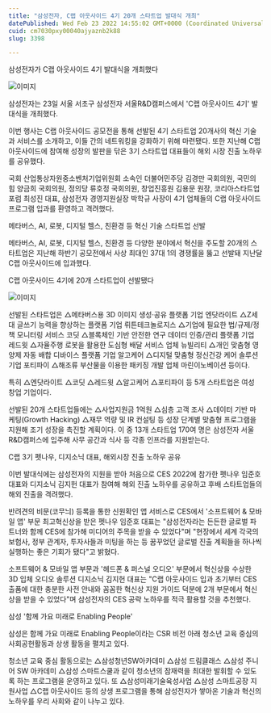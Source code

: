 ```yaml
---
title: "삼성전자, C랩 아웃사이드 4기 20개 스타트업 발대식 개최"
datePublished: Wed Feb 23 2022 14:55:02 GMT+0000 (Coordinated Universal Time)
cuid: cm7030pxy00040ajyaznb2k88
slug: 3398

---
```



삼성전자가 C랩 아웃사이드 4기 발대식을 개최했다

![이미지](https://cdn.hashnode.com/res/hashnode/image/upload/v1739254155744/622e6efc-0d3b-4a13-8e90-74683cf6dcc8.jpeg)

삼성전자는 23일 서울 서초구 삼성전자 서울R&D캠퍼스에서 'C랩 아웃사이드 4기' 발대식을 개최했다.

이번 행사는 C랩 아웃사이드 공모전을 통해 선발된 4기 스타트업 20개사의 혁신 기술과 서비스를 소개하고, 이들 간의 네트워킹을 강화하기 위해 마련됐다. 또한 지난해 C랩 아웃사이드에 참여해 성장의 발판을 닦은 3기 스타트업 대표들이 해외 시장 진출 노하우를 공유했다.

국회 산업통상자원중소벤처기업위원회 소속인 더불어민주당 김경만 국회의원, 국민의힘 양금희 국회의원, 정의당 류호정 국회의원, 창업진흥원 김용문 원장, 코리아스타트업포럼 최성진 대표, 삼성전자 경영지원실장 박학규 사장이 4기 업체들의 C랩 아웃사이드 프로그램 입과를 환영하고 격려했다.

메타버스, AI, 로봇, 디지털 헬스, 친환경 등 혁신 기술 스타트업 선발

메타버스, AI, 로봇, 디지털 헬스, 친환경 등 다양한 분야에서 혁신을 주도할 20개의 스타트업은 지난해 하반기 공모전에서 사상 최대인 37대 1의 경쟁률을 뚫고 선발돼 지난달 C랩 아웃사이드에 입과했다.

C랩 아웃사이드 4기에 20개 스타트업이 선발됐다

![이미지](https://cdn.hashnode.com/res/hashnode/image/upload/v1739254157568/cc8b6715-c32c-4ffb-8b06-35b443464e04.jpeg)

선발된 스타트업은 △메타버스용 3D 이미지 생성·공유 플랫폼 기업 엔닷라이트 △Z세대 글쓰기 능력을 향상하는 플랫폼 기업 뤼튼테크놀로지스 △기업에 필요한 법/규제/정책 모니터링 서비스 코딧 △블록체인 기반 안전한 연구 데이터 인증/관리 플랫폼 기업 레드윗 △자율주행 로봇을 활용한 도심형 배달 서비스 업체 뉴빌리티 △개인 맞춤형 영양제 자동 배합 디바이스 플랫폼 기업 알고케어 △디지털 맞춤형 정신건강 케어 솔루션 기업 포티파이 △해조류 부산물을 이용한 패키징 개발 업체 마린이노베이션 등이다.

특히 △엔닷라이트 △코딧 △레드윗 △알고케어 △포티파이 등 5개 스타트업은 여성 창업 기업이다.

선발된 20개 스타트업들에는 △사업지원금 1억원 △심층 고객 조사 △데이터 기반 마케팅(Growth Hacking) △재무 역량 및 IR 컨설팅 등 성장 단계별 맞춤형 프로그램을 지원해 조기 성장을 촉진할 계획이다. 이 중 13개 스타트업 170여 명은 삼성전자 서울R&D캠퍼스에 입주해 사무 공간과 식사 등 각종 인프라를 지원받는다.

C랩 3기 펫나우, 디지소닉 대표, 해외시장 진출 노하우 공유

이번 발대식에는 삼성전자의 지원을 받아 처음으로 CES 2022에 참가한 펫나우 임준호 대표와 디지소닉 김지헌 대표가 참여해 해외 진출 노하우를 공유하고 후배 스타트업들의 해외 진출을 격려했다.

반려견의 비문(코무늬) 등록을 통한 신원확인 앱 서비스로 CES에서 '소프트웨어 & 모바일 앱' 부문 최고혁신상을 받은 펫나우 임준호 대표는 "삼성전자라는 든든한 글로벌 파트너와 함께 CES에 참가해 미디어의 주목을 받을 수 있었다"며 "현장에서 세계 각국의 보험사, 정부 관계자, 투자사들과 미팅을 하는 등 꿈꾸었던 글로벌 진출 계획들을 하나씩 실행하는 좋은 기회가 됐다"고 밝혔다.

소프트웨어 & 모바일 앱 부문과 '헤드폰 & 퍼스널 오디오' 부문에서 혁신상을 수상한 3D 입체 오디오 솔루션 디지소닉 김지헌 대표는 "C랩 아웃사이드 입과 초기부터 CES 출품에 대한 충분한 사전 안내와 꼼꼼한 혁신상 지원 가이드 덕분에 2개 부문에서 혁신상을 받을 수 있었다"며 삼성전자의 CES 공략 노하우를 적극 활용할 것을 추천했다.

삼성 '함께 가요 미래로 Enabling People'

삼성은 함께 가요 미래로 Enabling People이라는 CSR 비전 아래 청소년 교육 중심의 사회공헌활동과 상생 활동을 펼치고 있다.

청소년 교육 중심 활동으로는 △삼성청년SW아카데미 △삼성 드림클래스 △삼성 주니어 SW 아카데미 △삼성 스마트스쿨과 같이 청소년의 잠재력을 최대한 발휘할 수 있도록 하는 프로그램을 운영하고 있다. 또 △삼성미래기술육성사업 △삼성 스마트공장 지원사업 △C랩 아웃사이드 등의 상생 프로그램을 통해 삼성전자가 쌓아온 기술과 혁신의 노하우를 우리 사회와 같이 나누고 있다.